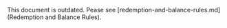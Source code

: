 This document is outdated.  Pease see [redemption-and-balance-rules.md](Redemption and Balance Rules).
